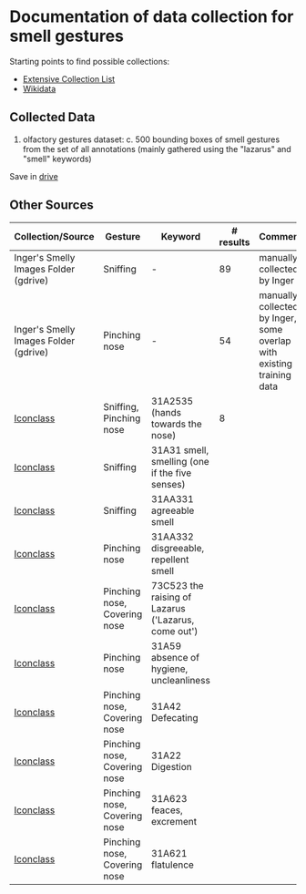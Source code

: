 # Documentation of data collection for smell gestures

Starting points to find possible collections:
- [Extensive Collection List](https://docs.google.com/spreadsheets/d/1WPS-KJptUJ-o8SXtg00llcxq0IKJu8eO6Ege_GrLaNc/edit#gid=1216556120)
- [Wikidata](https://commons.wikimedia.org/wiki/Category:Paintings)

## Collected Data
1. olfactory gestures dataset: c. 500 bounding boxes of smell gestures from the set of all annotations (mainly gathered using the "lazarus" and "smell" keywords)

Save in [drive](https://drive.google.com/drive/folders/1bfMgYQboYHPOb6FsJZ4-ELyZoywQHSfP?usp=sharing)

## Other Sources 
| Collection/Source | Gesture | Keyword | # results | Comment |
| --- | --- | --- | --- | --- | 
| Inger's Smelly Images Folder (gdrive) | Sniffing | - | 89 | manually collected by Inger | 
| Inger's Smelly Images Folder (gdrive) | Pinching nose | - | 54 | manually collected by Inger, some overlap with existing training data | 
| [Iconclass](https://iconclass.org) | Sniffing, Pinching nose | 31A2535 (hands towards the nose) | 8 | | 
| [Iconclass](https://iconclass.org) | Sniffing | 31A31 smell, smelling (one if the five senses)| | | 
| [Iconclass](https://iconclass.org) | Sniffing | 31AA331 agreeable smell | | |
| [Iconclass](https://iconclass.org) | Pinching nose | 31AA332 disgreeable, repellent smell | | |
| [Iconclass](https://iconclass.org) | Pinching nose, Covering nose | 73C523 the raising of Lazarus ('Lazarus, come out') | | | 
| [Iconclass](https://iconclass.org) | Pinching nose | 31A59 absence of hygiene, uncleanliness | | |
| [Iconclass](https://iconclass.org) | Pinching nose, Covering nose | 31A42 Defecating | | |
| [Iconclass](https://iconclass.org) | Pinching nose, Covering nose | 31A22 Digestion | | |
| [Iconclass](https://iconclass.org) | Pinching nose, Covering nose | 31A623 feaces, excrement | | |
| [Iconclass](https://iconclass.org) | Pinching nose, Covering nose | 31A621 flatulence | | |
